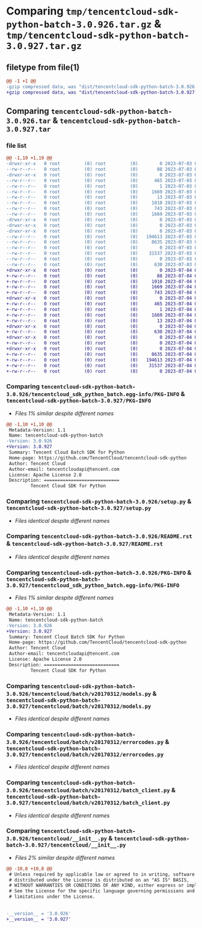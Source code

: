 # Comparing `tmp/tencentcloud-sdk-python-batch-3.0.926.tar.gz` & `tmp/tencentcloud-sdk-python-batch-3.0.927.tar.gz`

## filetype from file(1)

```diff
@@ -1 +1 @@
-gzip compressed data, was "dist/tencentcloud-sdk-python-batch-3.0.926.tar", last modified: Mon Jul  3 00:19:07 2023, max compression
+gzip compressed data, was "dist/tencentcloud-sdk-python-batch-3.0.927.tar", last modified: Tue Jul  4 00:15:08 2023, max compression
```

## Comparing `tencentcloud-sdk-python-batch-3.0.926.tar` & `tencentcloud-sdk-python-batch-3.0.927.tar`

### file list

```diff
@@ -1,19 +1,19 @@
-drwxr-xr-x   0 root         (0) root         (0)        0 2023-07-03 00:19:07.000000 tencentcloud-sdk-python-batch-3.0.926/
--rw-r--r--   0 root         (0) root         (0)       88 2023-07-03 00:19:07.000000 tencentcloud-sdk-python-batch-3.0.926/setup.cfg
-drwxr-xr-x   0 root         (0) root         (0)        0 2023-07-03 00:19:07.000000 tencentcloud-sdk-python-batch-3.0.926/tencentcloud_sdk_python_batch.egg-info/
--rw-r--r--   0 root         (0) root         (0)      465 2023-07-03 00:19:07.000000 tencentcloud-sdk-python-batch-3.0.926/tencentcloud_sdk_python_batch.egg-info/SOURCES.txt
--rw-r--r--   0 root         (0) root         (0)        1 2023-07-03 00:19:07.000000 tencentcloud-sdk-python-batch-3.0.926/tencentcloud_sdk_python_batch.egg-info/dependency_links.txt
--rw-r--r--   0 root         (0) root         (0)     1669 2023-07-03 00:19:07.000000 tencentcloud-sdk-python-batch-3.0.926/tencentcloud_sdk_python_batch.egg-info/PKG-INFO
--rw-r--r--   0 root         (0) root         (0)       13 2023-07-03 00:19:07.000000 tencentcloud-sdk-python-batch-3.0.926/tencentcloud_sdk_python_batch.egg-info/top_level.txt
--rw-r--r--   0 root         (0) root         (0)     1010 2023-07-03 00:19:07.000000 tencentcloud-sdk-python-batch-3.0.926/setup.py
--rw-r--r--   0 root         (0) root         (0)      743 2023-07-03 00:19:07.000000 tencentcloud-sdk-python-batch-3.0.926/README.rst
--rw-r--r--   0 root         (0) root         (0)     1669 2023-07-03 00:19:07.000000 tencentcloud-sdk-python-batch-3.0.926/PKG-INFO
-drwxr-xr-x   0 root         (0) root         (0)        0 2023-07-03 00:19:07.000000 tencentcloud-sdk-python-batch-3.0.926/tencentcloud/
-drwxr-xr-x   0 root         (0) root         (0)        0 2023-07-03 00:19:07.000000 tencentcloud-sdk-python-batch-3.0.926/tencentcloud/batch/
-drwxr-xr-x   0 root         (0) root         (0)        0 2023-07-03 00:19:07.000000 tencentcloud-sdk-python-batch-3.0.926/tencentcloud/batch/v20170312/
--rw-r--r--   0 root         (0) root         (0)   194613 2023-07-03 00:19:07.000000 tencentcloud-sdk-python-batch-3.0.926/tencentcloud/batch/v20170312/models.py
--rw-r--r--   0 root         (0) root         (0)     8635 2023-07-03 00:19:07.000000 tencentcloud-sdk-python-batch-3.0.926/tencentcloud/batch/v20170312/errorcodes.py
--rw-r--r--   0 root         (0) root         (0)        0 2023-07-03 00:19:07.000000 tencentcloud-sdk-python-batch-3.0.926/tencentcloud/batch/v20170312/__init__.py
--rw-r--r--   0 root         (0) root         (0)    31537 2023-07-03 00:19:07.000000 tencentcloud-sdk-python-batch-3.0.926/tencentcloud/batch/v20170312/batch_client.py
--rw-r--r--   0 root         (0) root         (0)        0 2023-07-03 00:19:07.000000 tencentcloud-sdk-python-batch-3.0.926/tencentcloud/batch/__init__.py
--rw-r--r--   0 root         (0) root         (0)      630 2023-07-03 00:19:07.000000 tencentcloud-sdk-python-batch-3.0.926/tencentcloud/__init__.py
+drwxr-xr-x   0 root         (0) root         (0)        0 2023-07-04 00:15:08.000000 tencentcloud-sdk-python-batch-3.0.927/
+-rw-r--r--   0 root         (0) root         (0)       88 2023-07-04 00:15:08.000000 tencentcloud-sdk-python-batch-3.0.927/setup.cfg
+-rw-r--r--   0 root         (0) root         (0)     1010 2023-07-04 00:15:08.000000 tencentcloud-sdk-python-batch-3.0.927/setup.py
+-rw-r--r--   0 root         (0) root         (0)     1669 2023-07-04 00:15:08.000000 tencentcloud-sdk-python-batch-3.0.927/PKG-INFO
+-rw-r--r--   0 root         (0) root         (0)      743 2023-07-04 00:15:08.000000 tencentcloud-sdk-python-batch-3.0.927/README.rst
+drwxr-xr-x   0 root         (0) root         (0)        0 2023-07-04 00:15:08.000000 tencentcloud-sdk-python-batch-3.0.927/tencentcloud_sdk_python_batch.egg-info/
+-rw-r--r--   0 root         (0) root         (0)      465 2023-07-04 00:15:08.000000 tencentcloud-sdk-python-batch-3.0.927/tencentcloud_sdk_python_batch.egg-info/SOURCES.txt
+-rw-r--r--   0 root         (0) root         (0)        1 2023-07-04 00:15:08.000000 tencentcloud-sdk-python-batch-3.0.927/tencentcloud_sdk_python_batch.egg-info/dependency_links.txt
+-rw-r--r--   0 root         (0) root         (0)     1669 2023-07-04 00:15:08.000000 tencentcloud-sdk-python-batch-3.0.927/tencentcloud_sdk_python_batch.egg-info/PKG-INFO
+-rw-r--r--   0 root         (0) root         (0)       13 2023-07-04 00:15:08.000000 tencentcloud-sdk-python-batch-3.0.927/tencentcloud_sdk_python_batch.egg-info/top_level.txt
+drwxr-xr-x   0 root         (0) root         (0)        0 2023-07-04 00:15:08.000000 tencentcloud-sdk-python-batch-3.0.927/tencentcloud/
+-rw-r--r--   0 root         (0) root         (0)      630 2023-07-04 00:15:08.000000 tencentcloud-sdk-python-batch-3.0.927/tencentcloud/__init__.py
+drwxr-xr-x   0 root         (0) root         (0)        0 2023-07-04 00:15:08.000000 tencentcloud-sdk-python-batch-3.0.927/tencentcloud/batch/
+-rw-r--r--   0 root         (0) root         (0)        0 2023-07-04 00:15:08.000000 tencentcloud-sdk-python-batch-3.0.927/tencentcloud/batch/__init__.py
+drwxr-xr-x   0 root         (0) root         (0)        0 2023-07-04 00:15:08.000000 tencentcloud-sdk-python-batch-3.0.927/tencentcloud/batch/v20170312/
+-rw-r--r--   0 root         (0) root         (0)     8635 2023-07-04 00:15:08.000000 tencentcloud-sdk-python-batch-3.0.927/tencentcloud/batch/v20170312/errorcodes.py
+-rw-r--r--   0 root         (0) root         (0)   194613 2023-07-04 00:15:08.000000 tencentcloud-sdk-python-batch-3.0.927/tencentcloud/batch/v20170312/models.py
+-rw-r--r--   0 root         (0) root         (0)    31537 2023-07-04 00:15:08.000000 tencentcloud-sdk-python-batch-3.0.927/tencentcloud/batch/v20170312/batch_client.py
+-rw-r--r--   0 root         (0) root         (0)        0 2023-07-04 00:15:08.000000 tencentcloud-sdk-python-batch-3.0.927/tencentcloud/batch/v20170312/__init__.py
```

### Comparing `tencentcloud-sdk-python-batch-3.0.926/tencentcloud_sdk_python_batch.egg-info/PKG-INFO` & `tencentcloud-sdk-python-batch-3.0.927/PKG-INFO`

 * *Files 1% similar despite different names*

```diff
@@ -1,10 +1,10 @@
 Metadata-Version: 1.1
 Name: tencentcloud-sdk-python-batch
-Version: 3.0.926
+Version: 3.0.927
 Summary: Tencent Cloud Batch SDK for Python
 Home-page: https://github.com/TencentCloud/tencentcloud-sdk-python
 Author: Tencent Cloud
 Author-email: tencentcloudapi@tencent.com
 License: Apache License 2.0
 Description: ============================
         Tencent Cloud SDK for Python
```

### Comparing `tencentcloud-sdk-python-batch-3.0.926/setup.py` & `tencentcloud-sdk-python-batch-3.0.927/setup.py`

 * *Files identical despite different names*

### Comparing `tencentcloud-sdk-python-batch-3.0.926/README.rst` & `tencentcloud-sdk-python-batch-3.0.927/README.rst`

 * *Files identical despite different names*

### Comparing `tencentcloud-sdk-python-batch-3.0.926/PKG-INFO` & `tencentcloud-sdk-python-batch-3.0.927/tencentcloud_sdk_python_batch.egg-info/PKG-INFO`

 * *Files 1% similar despite different names*

```diff
@@ -1,10 +1,10 @@
 Metadata-Version: 1.1
 Name: tencentcloud-sdk-python-batch
-Version: 3.0.926
+Version: 3.0.927
 Summary: Tencent Cloud Batch SDK for Python
 Home-page: https://github.com/TencentCloud/tencentcloud-sdk-python
 Author: Tencent Cloud
 Author-email: tencentcloudapi@tencent.com
 License: Apache License 2.0
 Description: ============================
         Tencent Cloud SDK for Python
```

### Comparing `tencentcloud-sdk-python-batch-3.0.926/tencentcloud/batch/v20170312/models.py` & `tencentcloud-sdk-python-batch-3.0.927/tencentcloud/batch/v20170312/models.py`

 * *Files identical despite different names*

### Comparing `tencentcloud-sdk-python-batch-3.0.926/tencentcloud/batch/v20170312/errorcodes.py` & `tencentcloud-sdk-python-batch-3.0.927/tencentcloud/batch/v20170312/errorcodes.py`

 * *Files identical despite different names*

### Comparing `tencentcloud-sdk-python-batch-3.0.926/tencentcloud/batch/v20170312/batch_client.py` & `tencentcloud-sdk-python-batch-3.0.927/tencentcloud/batch/v20170312/batch_client.py`

 * *Files identical despite different names*

### Comparing `tencentcloud-sdk-python-batch-3.0.926/tencentcloud/__init__.py` & `tencentcloud-sdk-python-batch-3.0.927/tencentcloud/__init__.py`

 * *Files 2% similar despite different names*

```diff
@@ -10,8 +10,8 @@
 # Unless required by applicable law or agreed to in writing, software
 # distributed under the License is distributed on an "AS IS" BASIS,
 # WITHOUT WARRANTIES OR CONDITIONS OF ANY KIND, either express or implied.
 # See the License for the specific language governing permissions and
 # limitations under the License.
 
 
-__version__ = '3.0.926'
+__version__ = '3.0.927'
```

